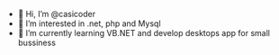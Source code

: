 - 👋 Hi, I’m @casicoder
- 👀 I’m interested in .net, php and Mysql
- 🌱 I’m currently learning VB.NET and develop desktops app for small bussiness

<!---
casicoder/casicoder is a ✨ special ✨ repository because its `README.md` (this file) appears on your GitHub profile.
You can click the Preview link to take a look at your changes.
--->
